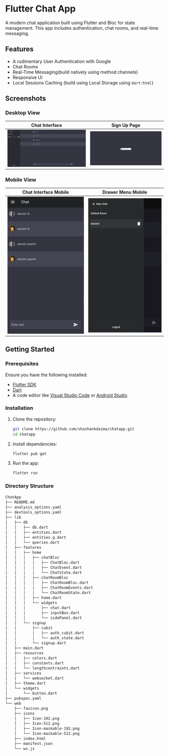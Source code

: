 # Flutter Chat App

A modern chat application built using Flutter and Bloc for state management. This app includes authentication, chat rooms, and real-time messaging.

## Features

- A rudimentary User Authentication with Google
- Chat Rooms 
- Real-Time Messaging(build natively using method channels)
- Responsive UI
- Local Sessions Caching (build using Local Storage using `dart:html`)

## Screenshots

<!-- Add your screenshots here -->

### Desktop View

| Chat Interface | Sign Up Page |
| --- | --- |
| ![Chat Interface](screenshots/chat1.png) | ![Sign Up Page](screenshots/signup.png) |

### Mobile View

| Chat Interface Mobile | Drawer Menu Mobile |
| --- | --- |
| ![Chat Interface Mobile](screenshots/chat_mobile.png) | ![Drawer Menu Mobile](screenshots/chat_mobile_drawer.png) |


## Getting Started

### Prerequisites

Ensure you have the following installed:

- [Flutter SDK](https://flutter.dev/docs/get-started/install)
- [Dart](https://dart.dev/get-dart)
- A code editor like [Visual Studio Code](https://code.visualstudio.com/) or [Android Studio](https://developer.android.com/studio)

### Installation

1. Clone the repository:

    ```sh
    git clone https://github.com/shashankdaima/chatapp.git
    cd chatapp
    ```

2. Install dependencies:

    ```sh
    flutter pub get
    ```
3. Run the app:

    ```sh
    flutter run
    ```

### Directory Structure

```
ChatApp
├── README.md
├── analysis_options.yaml
├── devtools_options.yaml
├── lib
│   ├── db
│   │   ├── db.dart
│   │   ├── entities.dart
│   │   ├── entities.g.dart
│   │   └── queries.dart
│   ├── features
│   │   ├── home
│   │   │   ├── chatBloc
│   │   │   │   ├── ChatBloc.dart
│   │   │   │   ├── ChatEvent.dart
│   │   │   │   └── ChatState.dart
│   │   │   ├── chatRoomBloc
│   │   │   │   ├── ChatRoomBloc.dart
│   │   │   │   ├── ChatRoomEvents.dart
│   │   │   │   └── ChatRoomState.dart
│   │   │   ├── home.dart
│   │   │   └── widgets
│   │   │       ├── chat.dart
│   │   │       ├── inputBox.dart
│   │   │       └── sidePanel.dart
│   │   └── signup
│   │       ├── cubit
│   │       │   ├── auth_cubit.dart
│   │       │   └── auth_state.dart
│   │       └── signup.dart
│   ├── main.dart
│   ├── resources
│   │   ├── colors.dart
│   │   ├── constants.dart
│   │   └── lengthcontraints.dart
│   ├── services
│   │   └── websocket.dart
│   ├── theme.dart
│   └── widgets
│       └── button.dart
├── pubspec.yaml
└── web
    ├── favicon.png
    ├── icons
    │   ├── Icon-192.png
    │   ├── Icon-512.png
    │   ├── Icon-maskable-192.png
    │   └── Icon-maskable-512.png
    ├── index.html
    ├── manifest.json
    └── ws.js
```
